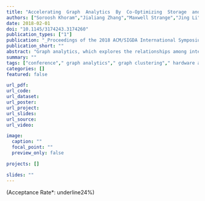 ```yaml
---
title: "Accelerating  Graph  Analytics  By  Co-Optimizing  Storage  and  Access  on  an FPGA-HMC Platform"
authors: ["Soroosh Khoram","Jialiang Zhang","Maxwell Strange","Jing Li"]
date: 2018-02-01
doi: "10.1145/3174243.3174260"
publication_types: ["1"]
publication: "_Proceedings of the 2018 ACM/SIGDA International Symposium on Field-Programmable Gate Arrays_"
publication_short: ""
abstract: "Graph analytics, which explores the relationships among interconnected entities, is becoming increasingly important due to its broad applicability, from machine learning to social sciences. However, due to the irregular data access patterns in graph computations, one major challenge for graph processing systems is performance. The algorithms, softwares, and hardwares that have been tailored for mainstream parallel applications are generally not effective for massive, sparse graphs from the real-world problems, due to their complex and irregular structures. To address the performance issues in large-scale graph analytics, we leverage the exceptional random access performance of the emerging Hybrid Memory Cube (HMC) combined with the flexibility and efficiency of modern FPGAs. In particular, we develop a collaborative software/hardware technique to perform a level-synchronized Breadth First Search (BFS) on a FPGA-HMC platform. From the software perspective, we develop an architecture-aware graph clustering algorithm that exploits the FPGA-HMC platform»s capability to improve data locality and memory access efficiency. From the hardware perspective, we further improve the FPGA-HMC graph processor architecture by designing a memory request merging unit to take advantage of the increased data locality resulting from graph clustering. We evaluate the performance of our BFS implementation using the AC-510 development kit from Micron and achieve $2.8 times$ average performance improvement compared to the latest FPGA-HMC based graph processing system over a set of benchmarks from a wide range of applications."
summary: ""
tags: ["conference"," graph analytics"," graph clustering"," hardware accelerators"," hybrid memory cube"," reconfigurable logic"," bfs"]
categories: []
featured: false

url_pdf:
url_code:
url_dataset:
url_poster:
url_project:
url_slides:
url_source:
url_video:

image:
  caption: ""
  focal_point: ""
  preview_only: false

projects: []

slides: ""
---
```


(Acceptance Rate*: underline24%)
